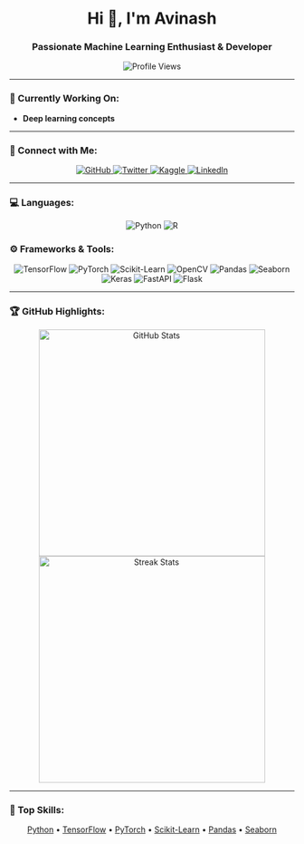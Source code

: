 <h1 align="center">Hi 👋, I'm Avinash</h1>
<h3 align="center">Passionate Machine Learning Enthusiast & Developer</h3>

<p align="center">
  <img src="https://komarev.com/ghpvc/?username=avinashsuradkar&label=Profile%20views&color=0e75b6&style=flat" alt="Profile Views" />
</p>

---

### 🔭 Currently Working On:
- **Deep learning concepts**

---

### 🤝 Connect with Me:
<p align="center">
  <a href="https://github.com/avinashsuradkar" target="_blank" rel="noreferrer">
    <img src="https://img.shields.io/badge/GitHub-181717?style=for-the-badge&logo=github&logoColor=white" alt="GitHub"/>
  </a>
  <a href="https://x.com/AvinashEEML" target="_blank" rel="noreferrer">
    <img src="https://img.shields.io/badge/Twitter-1DA1F2?style=for-the-badge&logo=twitter&logoColor=white" alt="Twitter"/>
  </a>
  <a href="https://www.kaggle.com/avinashsuradkar" target="_blank" rel="noreferrer">
    <img src="https://img.shields.io/badge/Kaggle-20BEFF?style=for-the-badge&logo=kaggle&logoColor=white" alt="Kaggle"/>
  </a>
  <a href="https://www.linkedin.com/in/avinash-suradkar-aa8385219/" target="_blank" rel="noreferrer">
    <img src="https://img.shields.io/badge/LinkedIn-0A66C2?style=for-the-badge&logo=linkedin&logoColor=white" alt="LinkedIn"/>
  </a>
</p>

---

### 💻 Languages:
<p align="center">
  <img src="https://img.shields.io/badge/Python-3776AB?style=for-the-badge&logo=python&logoColor=white" alt="Python"/>
  <img src="https://img.shields.io/badge/R-276DC3?style=for-the-badge&logo=r&logoColor=white" alt="R"/>
</p>

### ⚙️ Frameworks & Tools:
<p align="center">
  <img src="https://img.shields.io/badge/TensorFlow-FF6F00?style=for-the-badge&logo=tensorflow&logoColor=white" alt="TensorFlow"/>
  <img src="https://img.shields.io/badge/PyTorch-EE4C2C?style=for-the-badge&logo=pytorch&logoColor=white" alt="PyTorch"/>
  <img src="https://img.shields.io/badge/Scikit_Learn-F7931E?style=for-the-badge&logo=scikit-learn&logoColor=white" alt="Scikit-Learn"/>
  <img src="https://img.shields.io/badge/OpenCV-5C3EE8?style=for-the-badge&logo=opencv&logoColor=white" alt="OpenCV"/>
  <img src="https://img.shields.io/badge/Pandas-150458?style=for-the-badge&logo=pandas&logoColor=white" alt="Pandas"/>
  <img src="https://img.shields.io/badge/Seaborn-3776AB?style=for-the-badge&logoColor=white" alt="Seaborn"/>
  <img src="https://img.shields.io/badge/Keras-D00000?style=for-the-badge&logo=keras&logoColor=white" alt="Keras"/>
  <img src="https://img.shields.io/badge/FastAPI-009688?style=for-the-badge&logo=fastapi&logoColor=white" alt="FastAPI"/>
  <img src="https://img.shields.io/badge/Flask-000000?style=for-the-badge&logo=flask&logoColor=white" alt="Flask"/>
</p>

---

### 🏆 GitHub Highlights:
<p align="center">
  <img src="https://github-readme-stats.vercel.app/api?username=avinashsuradkar&show_icons=true&theme=radical" alt="GitHub Stats" width="400" />
  <img src="https://github-readme-streak-stats.herokuapp.com/?user=avinashsuradkar&theme=radical" alt="Streak Stats" width="400" />
</p>

---

### 🚀 Top Skills:
<p align="center">
  <a href="https://www.python.org" target="_blank" rel="noreferrer">Python</a> • 
  <a href="https://www.tensorflow.org" target="_blank" rel="noreferrer">TensorFlow</a> • 
  <a href="https://pytorch.org/" target="_blank" rel="noreferrer">PyTorch</a> • 
  <a href="https://scikit-learn.org/" target="_blank" rel="noreferrer">Scikit-Learn</a> • 
  <a href="https://pandas.pydata.org/" target="_blank" rel="noreferrer">Pandas</a> • 
  <a href="https://seaborn.pydata.org/" target="_blank" rel="noreferrer">Seaborn</a>
</p>






<!---
avinashsuradkar/avinashsuradkar is a ✨ special ✨ repository because its `README.md` (this file) appears on your GitHub profile.
You can click the Preview link to take a look at your changes.
--->
